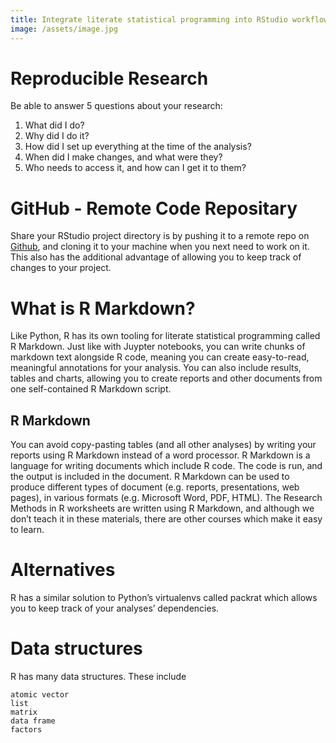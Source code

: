 ```yaml
---
title: Integrate literate statistical programming into RStudio workflow
image: /assets/image.jpg
---
```


# Reproducible Research 
Be able to answer 5 questions about your research:
1. What did I do?
2. Why did I do it?
3. How did I set up everything at the time of the analysis?
4. When did I make changes, and what were they?
5. Who needs to access it, and how can I get it to them? 

# GitHub - Remote Code Repositary

Share your RStudio project directory is by pushing it to a remote repo on [Github](/githubnotes), and cloning it to your machine when you next need to work on it. This also has the additional advantage of allowing you to keep track of changes to your project. 

# What is R Markdown? 

Like Python, R has its own tooling for literate statistical programming called R Markdown. Just like with Juypter notebooks, you can write chunks of markdown text alongside R code, meaning you can create easy-to-read, meaningful annotations for your analysis. You can also include results, tables and charts, allowing you to create reports and other documents from one self-contained R Markdown script.

## R Markdown

You can avoid copy-pasting tables (and all other analyses) by writing your reports using R Markdown instead of a word processor. R Markdown is a language for writing documents which include R code. The code is run, and the output is included in the document. R Markdown can be used to produce different types of document (e.g. reports, presentations, web pages), in various formats (e.g. Microsoft Word, PDF, HTML). The Research Methods in R worksheets are written using R Markdown, and although we don’t teach it in these materials, there are other courses which make it easy to learn.

# Alternatives

R has a similar solution to Python’s virtualenvs called packrat which allows you to keep track of your analyses’ dependencies.

# Data structures
R has many data structures. These include

    atomic vector
    list
    matrix
    data frame
    factors
